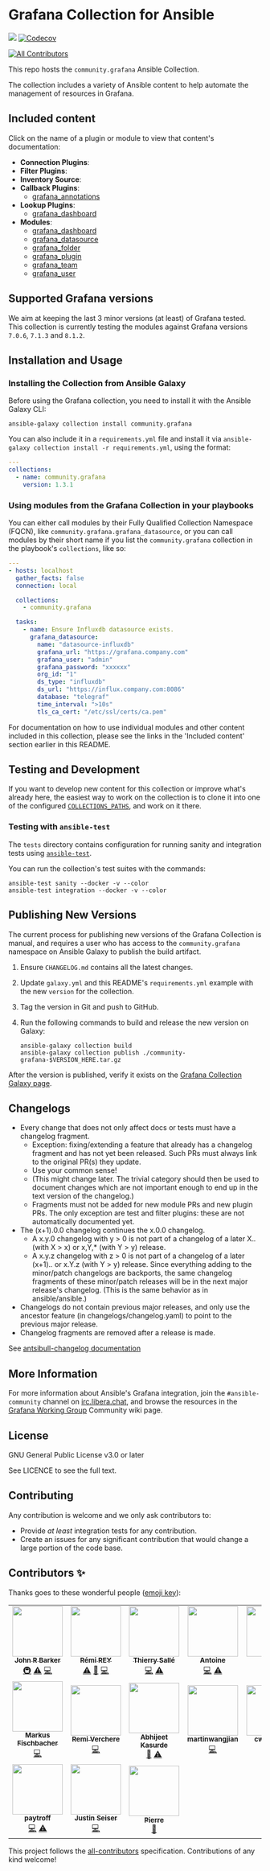 # Grafana Collection for Ansible

![](https://github.com/ansible-collections/grafana/workflows/CI/badge.svg?branch=master)
[![Codecov](https://img.shields.io/codecov/c/github/ansible-collections/grafana)](https://codecov.io/gh/ansible-collections/community.grafana)
<!-- ALL-CONTRIBUTORS-BADGE:START - Do not remove or modify this section -->
[![All Contributors](https://img.shields.io/badge/all_contributors-17-orange.svg?style=flat-square)](#contributors-)
<!-- ALL-CONTRIBUTORS-BADGE:END -->

This repo hosts the `community.grafana` Ansible Collection.

The collection includes a variety of Ansible content to help automate the management of resources in Grafana.

## Included content

Click on the name of a plugin or module to view that content's documentation:

  - **Connection Plugins**:
  - **Filter Plugins**:
  - **Inventory Source**:
  - **Callback Plugins**:
    - [grafana_annotations](https://docs.ansible.com/ansible/latest/collections/community/grafana/grafana_annotations_callback.html)
  - **Lookup Plugins**:
    - [grafana_dashboard](https://docs.ansible.com/ansible/latest/collections/community/grafana/grafana_dashboard_lookup.html)
  - **Modules**:
    - [grafana_dashboard](https://docs.ansible.com/ansible/latest/collections/community/grafana/grafana_dashboard_module.html)
    - [grafana_datasource](https://docs.ansible.com/ansible/latest/collections/community/grafana/grafana_datasource_module.html)
    - [grafana_folder](https://docs.ansible.com/ansible/latest/collections/community/grafana/grafana_folder_module.html)
    - [grafana_plugin](https://docs.ansible.com/ansible/latest/collections/community/grafana/grafana_plugin_module.html)
    - [grafana_team](https://docs.ansible.com/ansible/latest/collections/community/grafana/grafana_team_module.html)
    - [grafana_user](https://docs.ansible.com/ansible/latest/collections/community/grafana/grafana_user_module.html)

## Supported Grafana versions

We aim at keeping the last 3 minor versions (at least) of Grafana tested.
This collection is currently testing the modules against Grafana versions `7.0.6`, `7.1.3` and `8.1.2`.

## Installation and Usage

### Installing the Collection from Ansible Galaxy

Before using the Grafana collection, you need to install it with the Ansible Galaxy CLI:

    ansible-galaxy collection install community.grafana

You can also include it in a `requirements.yml` file and install it via `ansible-galaxy collection install -r requirements.yml`, using the format:

```yaml
---
collections:
  - name: community.grafana
    version: 1.3.1
```

### Using modules from the Grafana Collection in your playbooks

You can either call modules by their Fully Qualified Collection Namespace (FQCN), like `community.grafana.grafana_datasource`, or you can call modules by their short name if you list the `community.grafana` collection in the playbook's `collections`, like so:

```yaml
---
- hosts: localhost
  gather_facts: false
  connection: local

  collections:
    - community.grafana

  tasks:
    - name: Ensure Influxdb datasource exists.
      grafana_datasource:
        name: "datasource-influxdb"
        grafana_url: "https://grafana.company.com"
        grafana_user: "admin"
        grafana_password: "xxxxxx"
        org_id: "1"
        ds_type: "influxdb"
        ds_url: "https://influx.company.com:8086"
        database: "telegraf"
        time_interval: ">10s"
        tls_ca_cert: "/etc/ssl/certs/ca.pem"
```

For documentation on how to use individual modules and other content included in this collection, please see the links in the 'Included content' section earlier in this README.

## Testing and Development

If you want to develop new content for this collection or improve what's already here, the easiest way to work on the collection is to clone it into one of the configured [`COLLECTIONS_PATHS`](https://docs.ansible.com/ansible/latest/reference_appendices/config.html#collections-paths), and work on it there.

### Testing with `ansible-test`

The `tests` directory contains configuration for running sanity and integration tests using [`ansible-test`](https://docs.ansible.com/ansible/latest/dev_guide/testing_integration.html).

You can run the collection's test suites with the commands:

    ansible-test sanity --docker -v --color
    ansible-test integration --docker -v --color

## Publishing New Versions

The current process for publishing new versions of the Grafana Collection is manual, and requires a user who has access to the `community.grafana` namespace on Ansible Galaxy to publish the build artifact.

  1. Ensure `CHANGELOG.md` contains all the latest changes.
  2. Update `galaxy.yml` and this README's `requirements.yml` example with the new `version` for the collection.
  3. Tag the version in Git and push to GitHub.
  4. Run the following commands to build and release the new version on Galaxy:

     ```
     ansible-galaxy collection build
     ansible-galaxy collection publish ./community-grafana-$VERSION_HERE.tar.gz
     ```

After the version is published, verify it exists on the [Grafana Collection Galaxy page](https://galaxy.ansible.com/community/grafana).

## Changelogs

* Every change that does not only affect docs or tests must have a changelog fragment.
  * Exception: fixing/extending a feature that already has a changelog fragment and has not yet been released. Such PRs must always link to the original PR(s) they update.
  * Use your common sense!
  * (This might change later. The trivial category should then be used to document changes which are not important enough to end up in the text version of the changelog.)
  * Fragments must not be added for new module PRs and new plugin PRs. The only exception are test and filter plugins: these are not automatically documented yet.
* The (x+1).0.0 changelog continues the x.0.0 changelog.
  * A x.y.0 changelog with y > 0 is not part of a changelog of a later X.*.* (with X > x) or x,Y,* (with Y > y) release.
  * A x.y.z changelog with z > 0 is not part of a changelog of a later (x+1).*.* or x.Y.z (with Y > y) release.
Since everything adding to the minor/patch changelogs are backports, the same changelog fragments of these minor/patch releases will be in the next major release's changelog. (This is the same behavior as in ansible/ansible.)
* Changelogs do not contain previous major releases, and only use the ancestor feature (in changelogs/changelog.yaml) to point to the previous major release.
* Changelog fragments are removed after a release is made.

See [antsibull-changelog documentation](https://github.com/ansible-community/antsibull-changelog/blob/main/docs/changelogs.rst#changelog-fragment-categories)

## More Information

For more information about Ansible's Grafana integration, join the `#ansible-community` channel on [irc.libera.chat](https://libera.chat/), and browse the resources in the [Grafana Working Group](https://github.com/ansible/community/wiki/Grafana) Community wiki page.

## License

GNU General Public License v3.0 or later

See LICENCE to see the full text.

## Contributing

Any contribution is welcome and we only ask contributors to:
* Provide *at least* integration tests for any contribution.
* Create an issues for any significant contribution that would change a large portion of the code base.

## Contributors ✨

Thanks goes to these wonderful people ([emoji key](https://allcontributors.org/docs/en/emoji-key)):

<!-- ALL-CONTRIBUTORS-LIST:START - Do not remove or modify this section -->
<!-- prettier-ignore-start -->
<!-- markdownlint-disable -->
<table>
  <tr>
    <td align="center"><a href="https://github.com/gundalow"><img src="https://avatars1.githubusercontent.com/u/940557?v=4?s=100" width="100px;" alt=""/><br /><sub><b>John R Barker</b></sub></a><br /><a href="#infra-gundalow" title="Infrastructure (Hosting, Build-Tools, etc)">🚇</a> <a href="https://github.com/ansible-collections/community.grafana/commits?author=gundalow" title="Tests">⚠️</a> <a href="https://github.com/ansible-collections/community.grafana/commits?author=gundalow" title="Code">💻</a></td>
    <td align="center"><a href="https://github.com/rrey"><img src="https://avatars1.githubusercontent.com/u/2752379?v=4?s=100" width="100px;" alt=""/><br /><sub><b>Rémi REY</b></sub></a><br /><a href="https://github.com/ansible-collections/community.grafana/commits?author=rrey" title="Tests">⚠️</a> <a href="https://github.com/ansible-collections/community.grafana/commits?author=rrey" title="Documentation">📖</a> <a href="https://github.com/ansible-collections/community.grafana/commits?author=rrey" title="Code">💻</a></td>
    <td align="center"><a href="https://aperogeek.fr"><img src="https://avatars1.githubusercontent.com/u/1336359?v=4?s=100" width="100px;" alt=""/><br /><sub><b>Thierry Sallé</b></sub></a><br /><a href="https://github.com/ansible-collections/community.grafana/commits?author=seuf" title="Code">💻</a> <a href="https://github.com/ansible-collections/community.grafana/commits?author=seuf" title="Tests">⚠️</a></td>
    <td align="center"><a href="http://antoine.tanzil.li"><img src="https://avatars0.githubusercontent.com/u/1068018?v=4?s=100" width="100px;" alt=""/><br /><sub><b>Antoine</b></sub></a><br /><a href="https://github.com/ansible-collections/community.grafana/commits?author=Tailzip" title="Code">💻</a> <a href="https://github.com/ansible-collections/community.grafana/commits?author=Tailzip" title="Tests">⚠️</a></td>
    <td align="center"><a href="https://github.com/pomverte"><img src="https://avatars0.githubusercontent.com/u/695230?v=4?s=100" width="100px;" alt=""/><br /><sub><b>hvle</b></sub></a><br /><a href="https://github.com/ansible-collections/community.grafana/commits?author=pomverte" title="Code">💻</a> <a href="https://github.com/ansible-collections/community.grafana/commits?author=pomverte" title="Tests">⚠️</a></td>
    <td align="center"><a href="https://github.com/jual"><img src="https://avatars2.githubusercontent.com/u/4416541?v=4?s=100" width="100px;" alt=""/><br /><sub><b>jual</b></sub></a><br /><a href="https://github.com/ansible-collections/community.grafana/commits?author=jual" title="Code">💻</a> <a href="https://github.com/ansible-collections/community.grafana/commits?author=jual" title="Tests">⚠️</a></td>
    <td align="center"><a href="https://github.com/MCyprien"><img src="https://avatars2.githubusercontent.com/u/11160859?v=4?s=100" width="100px;" alt=""/><br /><sub><b>MCyprien</b></sub></a><br /><a href="https://github.com/ansible-collections/community.grafana/commits?author=MCyprien" title="Code">💻</a> <a href="https://github.com/ansible-collections/community.grafana/commits?author=MCyprien" title="Tests">⚠️</a></td>
  </tr>
  <tr>
    <td align="center"><a href="https://twitter.com/RealRockaut"><img src="https://avatars0.githubusercontent.com/u/453368?v=4?s=100" width="100px;" alt=""/><br /><sub><b>Markus Fischbacher</b></sub></a><br /><a href="https://github.com/ansible-collections/community.grafana/commits?author=rockaut" title="Code">💻</a></td>
    <td align="center"><a href="https://github.com/rverchere"><img src="https://avatars3.githubusercontent.com/u/232433?v=4?s=100" width="100px;" alt=""/><br /><sub><b>Remi Verchere</b></sub></a><br /><a href="https://github.com/ansible-collections/community.grafana/commits?author=rverchere" title="Code">💻</a></td>
    <td align="center"><a href="http://akasurde.github.io"><img src="https://avatars1.githubusercontent.com/u/633765?v=4?s=100" width="100px;" alt=""/><br /><sub><b>Abhijeet Kasurde</b></sub></a><br /><a href="https://github.com/ansible-collections/community.grafana/commits?author=Akasurde" title="Documentation">📖</a> <a href="https://github.com/ansible-collections/community.grafana/commits?author=Akasurde" title="Tests">⚠️</a></td>
    <td align="center"><a href="https://github.com/martinwangjian"><img src="https://avatars2.githubusercontent.com/u/1770277?v=4?s=100" width="100px;" alt=""/><br /><sub><b>martinwangjian</b></sub></a><br /><a href="https://github.com/ansible-collections/community.grafana/commits?author=martinwangjian" title="Code">💻</a></td>
    <td align="center"><a href="https://github.com/CWollinger"><img src="https://avatars2.githubusercontent.com/u/11299733?v=4?s=100" width="100px;" alt=""/><br /><sub><b>cwollinger</b></sub></a><br /><a href="https://github.com/ansible-collections/community.grafana/commits?author=cwollinger" title="Code">💻</a></td>
    <td align="center"><a href="https://github.com/Andersson007"><img src="https://avatars3.githubusercontent.com/u/34477873?v=4?s=100" width="100px;" alt=""/><br /><sub><b>Andrew Klychkov</b></sub></a><br /><a href="https://github.com/ansible-collections/community.grafana/commits?author=Andersson007" title="Code">💻</a></td>
    <td align="center"><a href="https://github.com/vnea"><img src="https://avatars.githubusercontent.com/u/10775422?v=4?s=100" width="100px;" alt=""/><br /><sub><b>Victor</b></sub></a><br /><a href="https://github.com/ansible-collections/community.grafana/commits?author=vnea" title="Code">💻</a></td>
  </tr>
  <tr>
    <td align="center"><a href="https://github.com/paytroff"><img src="https://avatars.githubusercontent.com/u/93038288?v=4?s=100" width="100px;" alt=""/><br /><sub><b>paytroff</b></sub></a><br /><a href="https://github.com/ansible-collections/community.grafana/commits?author=paytroff" title="Code">💻</a> <a href="https://github.com/ansible-collections/community.grafana/commits?author=paytroff" title="Tests">⚠️</a></td>
    <td align="center"><a href="https://github.com/jseiser"><img src="https://avatars.githubusercontent.com/u/4855527?v=4?s=100" width="100px;" alt=""/><br /><sub><b>Justin Seiser</b></sub></a><br /><a href="https://github.com/ansible-collections/community.grafana/commits?author=jseiser" title="Code">💻</a></td>
    <td align="center"><a href="https://github.com/prndrbr"><img src="https://avatars.githubusercontent.com/u/96344856?v=4?s=100" width="100px;" alt=""/><br /><sub><b>Pierre</b></sub></a><br /><a href="https://github.com/ansible-collections/community.grafana/issues?q=author%3Aprndrbr" title="Bug reports">🐛</a></td>
  </tr>
</table>

<!-- markdownlint-restore -->
<!-- prettier-ignore-end -->

<!-- ALL-CONTRIBUTORS-LIST:END -->

This project follows the [all-contributors](https://github.com/all-contributors/all-contributors) specification. Contributions of any kind welcome!
